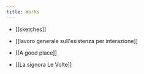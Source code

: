```yaml
---
title: Works
---
```


- [[sketches]]

- [[lavoro generale sull'esistenza per interazione]]

- [[A good place]]

- [[La signora Le Volte]]